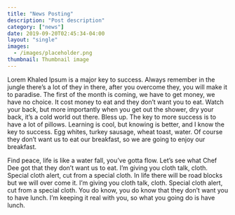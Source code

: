```yaml
---
title: "News Posting"
description: "Post description"
category: ["news"]
date: 2019-09-20T02:45:34-04:00
layout: "single"
images:
  - /images/placeholder.png
thumbnail: Thumbnail image
---
```


Lorem Khaled Ipsum is a major key to success. Always remember in the jungle there’s a lot of they in there, after you overcome they, you will make it to paradise. The first of the month is coming, we have to get money, we have no choice. It cost money to eat and they don’t want you to eat. Watch your back, but more importantly when you get out the shower, dry your back, it’s a cold world out there. Bless up. The key to more success is to have a lot of pillows. Learning is cool, but knowing is better, and I know the key to success. Egg whites, turkey sausage, wheat toast, water. Of course they don’t want us to eat our breakfast, so we are going to enjoy our breakfast.

Find peace, life is like a water fall, you’ve gotta flow. Let’s see what Chef Dee got that they don’t want us to eat. I’m giving you cloth talk, cloth. Special cloth alert, cut from a special cloth. In life there will be road blocks but we will over come it. I’m giving you cloth talk, cloth. Special cloth alert, cut from a special cloth. You do know, you do know that they don’t want you to have lunch. I’m keeping it real with you, so what you going do is have lunch.
